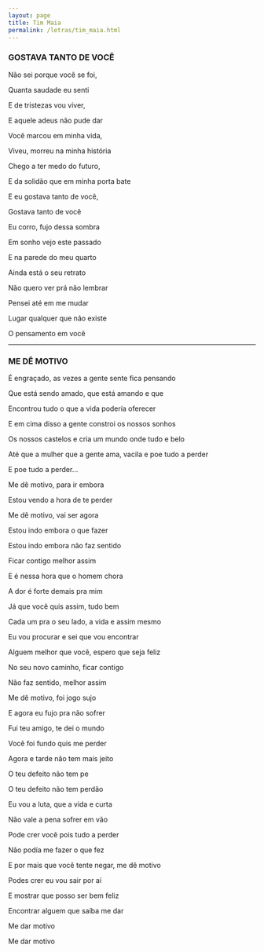 ```yaml
---
layout: page
title: Tim Maia
permalink: /letras/tim_maia.html
---
```


### GOSTAVA TANTO DE VOCÊ

Não sei porque você se foi,

Quanta saudade eu senti

E de tristezas vou viver,

E aquele adeus não pude dar

Você marcou em minha vida,

Viveu, morreu na minha história

Chego a ter medo do futuro,

E da solidão que em minha porta bate

E eu gostava tanto de você,

Gostava tanto de você

Eu corro, fujo dessa sombra

Em sonho vejo este passado

E na parede do meu quarto

Ainda está o seu retrato

Não quero ver prá não lembrar

Pensei até em me mudar

Lugar qualquer que não existe

O pensamento em você

---

### ME DÊ MOTIVO

É engraçado, as vezes a gente sente fica pensando

Que está sendo amado, que está amando e que

Encontrou tudo o que a vida podería oferecer

E em cima disso a gente constroi os nossos sonhos

Os nossos castelos e cria um mundo onde tudo e belo

Até que a mulher que a gente ama, vacila e poe tudo a perder

E poe tudo a perder...

Me dê motivo, para ir embora

Estou vendo a hora de te perder

Me dê motivo, vai ser agora

Estou indo embora o que fazer

Estou indo embora não faz sentido

Ficar contigo melhor assim

E é nessa hora que o homem chora

A dor é forte demais pra mim

Já que você quis assim, tudo bem

Cada um pra o seu lado, a vida e assim mesmo

Eu vou procurar e sei que vou encontrar

Alguem melhor que você, espero que seja feliz

No seu novo caminho, ficar contigo

Não faz sentido, melhor assim

Me dê motivo, foi jogo sujo

E agora eu fujo pra não sofrer

Fui teu amigo, te dei o mundo

Você foi fundo quis me perder

Agora e tarde não tem mais jeito

O teu defeito não tem pe

O teu defeito não tem perdão

Eu vou a luta, que a vida e curta

Não vale a pena sofrer em vão

Pode crer você pois tudo a perder

Não podía me fazer o que fez

E por mais que você tente negar, me dê motivo

Podes crer eu vou sair por aí

E mostrar que posso ser bem feliz

Encontrar alguem que saíba me dar

Me dar motivo

Me dar motivo